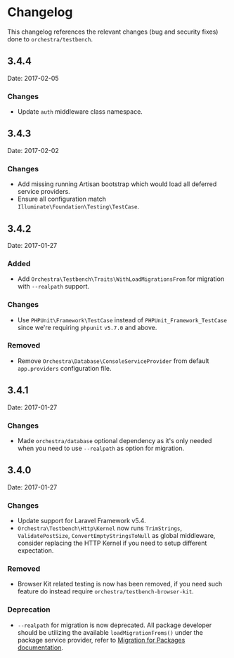 # Changelog

This changelog references the relevant changes (bug and security fixes) done to `orchestra/testbench`.

## 3.4.4

Date: 2017-02-05

### Changes

* Update `auth` middleware class namespace.

## 3.4.3

Date: 2017-02-02

### Changes

* Add missing running Artisan bootstrap which would load all deferred service providers. 
* Ensure all configuration match `Illuminate\Foundation\Testing\TestCase`.

## 3.4.2

Date: 2017-01-27

### Added

* Add `Orchestra\Testbench\Traits\WithLoadMigrationsFrom` for migration with `--realpath` support.

### Changes

* Use `PHPUnit\Framework\TestCase` instead of `PHPUnit_Framework_TestCase` since we're requiring `phpunit` `v5.7.0` and above.

### Removed

* Remove `Orchestra\Database\ConsoleServiceProvider` from default `app.providers` configuration file.

## 3.4.1

Date: 2017-01-27

### Changes

* Made `orchestra/database` optional dependency as it's only needed when you need to use `--realpath` as option for migration.

## 3.4.0

Date: 2017-01-27

### Changes

* Update support for Laravel Framework v5.4.
* `Orchestra\Testbench\Http\Kernel` now runs `TrimStrings`, `ValidatePostSize`, `ConvertEmptyStringsToNull` as global middleware, consider replacing the HTTP Kernel if you need to setup different expectation.

### Removed

* Browser Kit related testing is now has been removed, if you need such feature do instead require `orchestra/testbench-browser-kit`.

### Deprecation 

* `--realpath` for migration is now deprecated. All package developer should be utilizing the available `loadMigrationFroms()` under the package service provider, refer to [Migration for Packages documentation](https://laravel.com/docs/5.4/packages#migrations).
